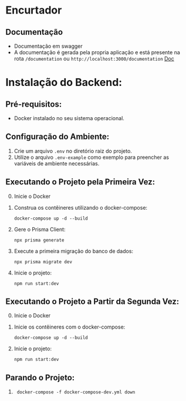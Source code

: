 # Encurtador

## Documentação

 - Documentação em swagger
 - A documentação é gerada pela propria aplicação e está presente na rota `/documentation` ou `http://localhost:3000/documentation` [Doc](http://localhost:3000/documentation)



# Instalação do Backend:

## Pré-requisitos:

- Docker instalado no seu sistema operacional.

## Configuração do Ambiente:

1. Crie um arquivo `.env` no diretório raiz do projeto.
2. Utilize o arquivo `.env-example` como exemplo para preencher as variáveis de ambiente necessárias.

## Executando o Projeto pela Primeira Vez:

0. Inicie o Docker

1. Construa os contêineres utilizando o docker-compose:

   ```shell
   docker-compose up -d --build
   ```

2. Gere o Prisma Client:

   ```shell
   npx prisma generate
   ```

3. Execute a primeira migração do banco de dados:

   ```shell
   npx prisma migrate dev
   ```

4. Inicie o projeto:
   ```shell
   npm run start:dev
   ```

## Executando o Projeto a Partir da Segunda Vez:

0. Inicie o Docker

1. Inicie os contêineres com o docker-compose:

   ```shell
   docker-compose up -d --build
   ```

2. Inicie o projeto:
   ```shell
   npm run start:dev
   ```

## Parando o Projeto:

1. ```shell
    docker-compose -f docker-compose-dev.yml down
   ```
